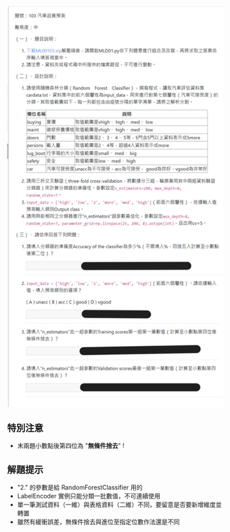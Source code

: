 ![圖](103_汽車品質預測.jpg)
## 特別注意
 - 末兩題小數點後第四位為 "**無條件捨去**" !

## 解題提示
 - "2." 的參數是給 RandomForestClassifier 用的
 - LabelEncoder 實例只能分類一批數值，不可連續使用
 - 單一筆測試資料（一維）與表格資料（二維）不同，要留意是否要新增維度並轉置
 - 雖然有緩衝誤差，無條件捨去與進位至指定位數作法還是不同
